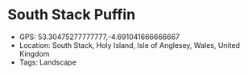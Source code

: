 # South Stack Puffin

- GPS: 53.30475277777777,-4.691041666666667
- Location: South Stack, Holy Island, Isle of Anglesey, Wales, United Kingdom
- Tags: Landscape
